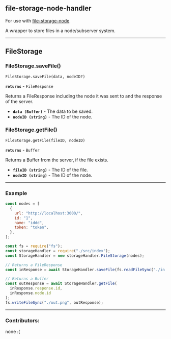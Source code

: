 ## file-storage-node-handler

For use with [file-storage-node](https://github.com/AlexanderPaolini/file-storage-node)

A wrapper to store files in a node/subserver system.

---

## FileStorage

### FileStorage.saveFile()

`FileStorage.saveFile(data, nodeID?)`

**`returns`** - `FileResponse`

Returns a FileResponse including the node it was sent to and the response of the server.

- **`data (Buffer)`** - The data to be saved.
- **`nodeID (string)`** - The ID of the node.

### FileStorage.getFile()

`FileStorage.getFile(fileID, nodeID)`

**`returns`** - `Buffer`

Returns a Buffer from the server, if the file exists.

- **`fileID (string)`** - The ID of the file.
- **`nodeID (string)`** - The ID of the node.

---

### Example

```js
const nodes = [
  {
    url: "http://localhost:3000/",
    id: "1",
    name: "iddd",
    token: "token",
  },
];

const fs = require("fs");
const storageHandler = require("./src/index");
const StorageHandler = new storageHandler.FileStorage(nodes);

// Returns a FileResponse
const inResponse = await StorageHandler.saveFile(fs.readFileSync("./in.png"));

// Returns a Buffer
const outResponse = await StorageHandler.getFile(
  inResponse.response.id,
  inResponse.node.id
);
fs.writeFileSync("./out.png", outResponse);
```

---

### Contributors:

none :(
